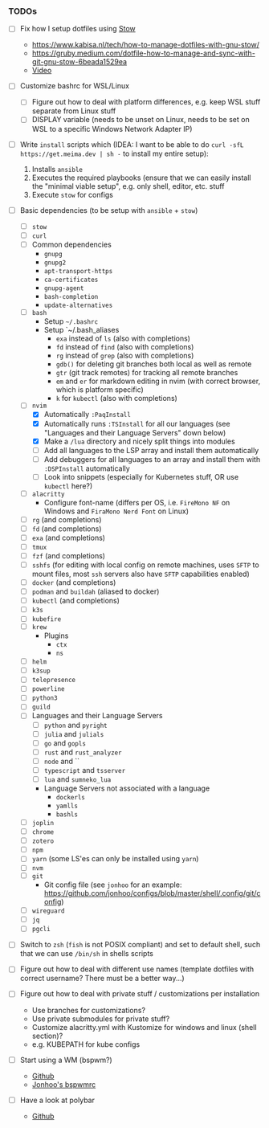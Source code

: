 ### TODOs
* [ ] Fix how I setup dotfiles using [Stow](https://www.gnu.org/software/stow/)
	* https://www.kabisa.nl/tech/how-to-manage-dotfiles-with-gnu-stow/
	* https://gruby.medium.com/dotfile-how-to-manage-and-sync-with-git-gnu-stow-6beada1529ea
	* [Video](https://www.youtube.com/watch?v=tkUllCAGs3c)

* [ ] Customize bashrc for WSL/Linux
	* [ ] Figure out how to deal with platform differences, e.g. keep WSL stuff separate from Linux stuff
	* [ ] DISPLAY variable (needs to be unset on Linux, needs to be set on WSL to a specific Windows Network Adapter IP)
* [ ] Write `install` scripts which (IDEA: I want to be able to do `curl -sfL https://get.meima.dev | sh -` to install my entire setup):
	1. Installs `ansible`
	2. Executes the required playbooks (ensure that we can easily install the "minimal viable setup", e.g. only shell, editor, etc. stuff
	3. Execute `stow` for configs
* [ ] Basic dependencies (to be setup with `ansible` + `stow`)
	* [ ] `stow`
	* [ ] `curl`
	* [ ] Common dependencies
		* `gnupg`
		* `gnupg2`
		* `apt-transport-https`
		* `ca-certificates`
		* `gnupg-agent`
		* `bash-completion`
		* `update-alternatives`
	* [ ] `bash`
		* Setup `~/.bashrc`
		* Setup `~/.bash_aliases
			* `exa` instead of `ls` (also with completions)
			* `fd` instead of `find` (also with completions)
			* `rg` instead of `grep` (also with completions)
			* `gdb()` for deleting git branches both local as well as remote
			* `gtr` (git track remotes) for tracking all remote branches
			* `em` and `er` for markdown editing in nvim (with correct browser, which is platform specific)
			* `k` for `kubectl` (also with completions)
	* [ ] `nvim`
		* [x] Automatically `:PaqInstall`
		* [x] Automatically runs `:TSInstall` for all our languages (see "Languages and their Language Servers" down below)
		* [x] Make a `/lua` directory and nicely split things into modules
		* [ ] Add all languages to the LSP array and install them automatically
		* [ ] Add debuggers for all languages to an array and install them with `:DSPInstall` automatically
		* [ ] Look into snippets (especially for Kubernetes stuff, OR use `kubectl` here?)
	* [ ] `alacritty`
		* Configure font-name (differs per OS, i.e. `FireMono NF` on Windows and `FiraMono Nerd Font` on Linux)
	* [ ] `rg` (and completions)
	* [ ] `fd` (and completions)
	* [ ] `exa` (and completions)
	* [ ] `tmux`
	* [ ] `fzf` (and completions)
	* [ ] `sshfs` (for editing with local config on remote machines, uses `SFTP` to mount files, most `ssh` servers also have `SFTP` capabilities enabled)
	* [ ] `docker` (and completions)
	* [ ] `podman` and `buildah` (aliased to docker)
	* [ ] `kubectl` (and completions)
	* [ ] `k3s`
	* [ ] `kubefire`
	* [ ] `krew` 
		* Plugins
	  		* `ctx`
			* `ns`
	* [ ] `helm`
	* [ ] `k3sup`
	* [ ] `telepresence`
	* [ ] `powerline`
	* [ ] `python3`
	* [ ] `guild`
	* [ ] Languages and their Language Servers
		* [ ] `python` and `pyright`
		* [ ] `julia` and `julials`
		* [ ] `go` and `gopls`
		* [ ] `rust` and `rust_analyzer`
		* [ ] `node` and ``
		* [ ] `typescript` and `tsserver`
		* [ ] `lua` and `sumneko_lua`
		* Language Servers not associated with a language
			* `dockerls`
			* `yamlls`
			* `bashls`
	* [ ] `joplin`
	* [ ] `chrome`
	* [ ] `zotero`
	* [ ] `npm`
	* [ ] `yarn` (some LS'es can only be installed using `yarn`)
	* [ ] `nvm`
	* [ ] `git`
		* Git config file (see `jonhoo` for an example: https://github.com/jonhoo/configs/blob/master/shell/.config/git/config)
	* [ ] `wireguard`
	* [ ] `jq`
	* [ ] `pgcli`
* [ ] Switch to `zsh` (`fish` is not POSIX compliant) and set to default shell, such that we can use `/bin/sh` in shells scripts
* [ ] Figure out how to deal with different use names (template dotfiles with correct username? There must be a better way...)
* [ ] Figure out how to deal with private stuff / customizations per installation
	* Use branches for customizations?
	* Use private submodules for private stuff?
	* Customize alacritty.yml with Kustomize for windows and linux (shell section)?
	* e.g. KUBEPATH for kube configs
* [ ] Start using a WM (bspwm?)
	* [Github](https://github.com/baskerville/bspwm)
	* [Jonhoo's bspwmrc](https://github.com/jonhoo/configs/blob/master/gui/.config/bspwm/bspwmrc)
* [ ] Have a look at polybar
	* [Github](https://github.com/polybar/polybar)

